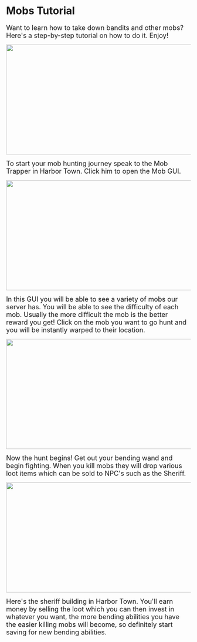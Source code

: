# Mobs Tutorial

<font size=4>Want to learn how to take down bandits and other mobs? Here's a step-by-step tutorial on how to do it. Enjoy!</font>

<p align=center><img src="https://s3.amazonaws.com/files.enjin.com/765924/modules/forum/attachments/2021-01-13_09.30.27_1610538754.png"
     width="600"
     height="300"></p>

<font size=4>To start your mob hunting journey speak to the Mob Trapper in Harbor Town. Click him to open the Mob GUI.</font>

<p align=center><img src="https://s3.amazonaws.com/files.enjin.com/765924/modules/forum/attachments/Screenshot+2021-01-13+at+09.31.36_1610538783.png"
     width="600"
     height="300"></p>

<font size=4>In this GUI you will be able to see a variety of mobs our server has. You will be able to see the difficulty of each mob. Usually the more difficult the mob is the better reward you get! Click on the mob you want to go hunt and you will be instantly warped to their location.</font>

<p align=center><img src="https://s3.amazonaws.com/files.enjin.com/765924/modules/forum/attachments/2021-01-13_11.54.52_1610539541.png"
     width="600"
     height="300"></p>

<font size=4>Now the hunt begins! Get out your bending wand and begin fighting. When you kill mobs they will drop various loot items which can be sold to NPC's such as the Sheriff.</font>

<p align=center><img src="https://s3.amazonaws.com/files.enjin.com/765924/modules/forum/attachments/2021-01-13_11.57.05_1610539093.png"
     width="600"
     height="300"></p>

<font size=4>Here's the sheriff building in Harbor Town. You'll earn money by selling the loot which you can then invest in whatever you want, the more bending abilities you have the easier killing mobs will become, so definitely start saving for new bending abilities.</font>
